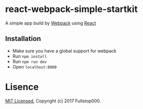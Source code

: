 # react-webpack-simple-startkit
A simple app build by [Webpack](http://webpack.github.io/) using [React](https://facebook.github.io/react/)

## Installation
* Make sure you have a global support for webpack
* Run `npm install`
* Run `npm run dev`
* Open `localhost:8080`

# Lisence
[MIT Licensed.](https://opensource.org/licenses/MIT) Copyright (c) 2017 Fullstop000.



